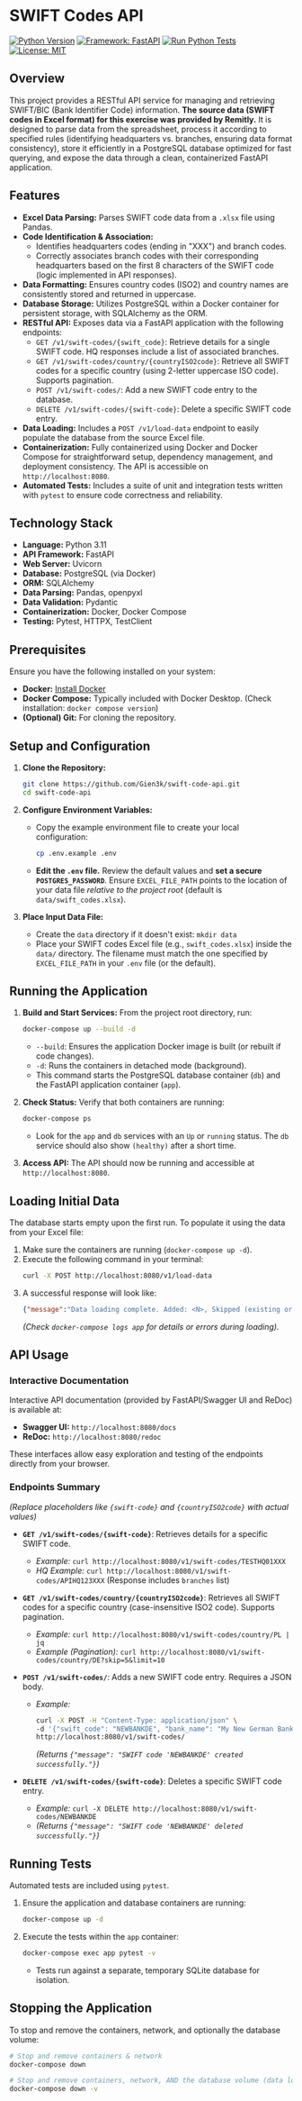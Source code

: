 # SWIFT Codes API
[![Python Version](https://img.shields.io/badge/python-3.11+-blue.svg)](https://www.python.org/downloads/)
[![Framework: FastAPI](https://img.shields.io/badge/framework-FastAPI-05998b)](https://fastapi.tiangolo.com/)
[![Run Python Tests](https://github.com/Gien3k/swift-code-api/actions/workflows/ci.yml/badge.svg)](https://github.com/Gien3k/swift-code-api/actions/workflows/ci.yml)
[![License: MIT](https://img.shields.io/badge/License-MIT-yellow.svg)](https://opensource.org/licenses/MIT)

## Overview

This project provides a RESTful API service for managing and retrieving SWIFT/BIC (Bank Identifier Code) information. **The source data (SWIFT codes in Excel format) for this exercise was provided by Remitly.** It is designed to parse data from the spreadsheet, process it according to specified rules (identifying headquarters vs. branches, ensuring data format consistency), store it efficiently in a PostgreSQL database optimized for fast querying, and expose the data through a clean, containerized FastAPI application.


## Features

* **Excel Data Parsing:** Parses SWIFT code data from a `.xlsx` file using Pandas.
* **Code Identification & Association:**
    * Identifies headquarters codes (ending in "XXX") and branch codes.
    * Correctly associates branch codes with their corresponding headquarters based on the first 8 characters of the SWIFT code (logic implemented in API responses).
* **Data Formatting:** Ensures country codes (ISO2) and country names are consistently stored and returned in uppercase.
* **Database Storage:** Utilizes PostgreSQL within a Docker container for persistent storage, with SQLAlchemy as the ORM.
* **RESTful API:** Exposes data via a FastAPI application with the following endpoints:
    * `GET /v1/swift-codes/{swift_code}`: Retrieve details for a single SWIFT code. HQ responses include a list of associated branches.
    * `GET /v1/swift-codes/country/{countryISO2code}`: Retrieve all SWIFT codes for a specific country (using 2-letter uppercase ISO code). Supports pagination.
    * `POST /v1/swift-codes/`: Add a new SWIFT code entry to the database.
    * `DELETE /v1/swift-codes/{swift-code}`: Delete a specific SWIFT code entry.
* **Data Loading:** Includes a `POST /v1/load-data` endpoint to easily populate the database from the source Excel file.
* **Containerization:** Fully containerized using Docker and Docker Compose for straightforward setup, dependency management, and deployment consistency. The API is accessible on `http://localhost:8080`.
* **Automated Tests:** Includes a suite of unit and integration tests written with `pytest` to ensure code correctness and reliability.

## Technology Stack

* **Language:** Python 3.11
* **API Framework:** FastAPI
* **Web Server:** Uvicorn
* **Database:** PostgreSQL (via Docker)
* **ORM:** SQLAlchemy
* **Data Parsing:** Pandas, openpyxl
* **Data Validation:** Pydantic
* **Containerization:** Docker, Docker Compose
* **Testing:** Pytest, HTTPX, TestClient

## Prerequisites

Ensure you have the following installed on your system:

* **Docker:** [Install Docker](https://docs.docker.com/get-docker/)
* **Docker Compose:** Typically included with Docker Desktop. (Check installation: `docker compose version`)
* **(Optional) Git:** For cloning the repository.

## Setup and Configuration

1.  **Clone the Repository:**
    ```bash
    git clone https://github.com/Gien3k/swift-code-api.git
    cd swift-code-api
    ```

2.  **Configure Environment Variables:**
    * Copy the example environment file to create your local configuration:
        ```bash
        cp .env.example .env
        ```
    * **Edit the `.env` file.** Review the default values and **set a secure `POSTGRES_PASSWORD`**. Ensure `EXCEL_FILE_PATH` points to the location of your data file *relative to the project root* (default is `data/swift_codes.xlsx`).

3.  **Place Input Data File:**
    * Create the `data` directory if it doesn't exist: `mkdir data`
    * Place your SWIFT codes Excel file (e.g., `swift_codes.xlsx`) inside the `data/` directory. The filename must match the one specified by `EXCEL_FILE_PATH` in your `.env` file (or the default).

## Running the Application

1.  **Build and Start Services:** From the project root directory, run:
    ```bash
    docker-compose up --build -d
    ```
    * `--build`: Ensures the application Docker image is built (or rebuilt if code changes).
    * `-d`: Runs the containers in detached mode (background).
    * This command starts the PostgreSQL database container (`db`) and the FastAPI application container (`app`).

2.  **Check Status:** Verify that both containers are running:
    ```bash
    docker-compose ps
    ```
    * Look for the `app` and `db` services with an `Up` or `running` status. The `db` service should also show `(healthy)` after a short time.

3.  **Access API:** The API should now be running and accessible at `http://localhost:8080`.

## Loading Initial Data

The database starts empty upon the first run. To populate it using the data from your Excel file:

1.  Make sure the containers are running (`docker-compose up -d`).
2.  Execute the following command in your terminal:
    ```bash
    curl -X POST http://localhost:8080/v1/load-data
    ```
3.  A successful response will look like:
    ```json
    {"message":"Data loading complete. Added: <N>, Skipped (existing or validation error): <M>, DB Errors: <Z>."}
    ```
    *(Check `docker-compose logs app` for details or errors during loading).*

## API Usage

### Interactive Documentation

Interactive API documentation (provided by FastAPI/Swagger UI and ReDoc) is available at:

* **Swagger UI:** `http://localhost:8080/docs`
* **ReDoc:** `http://localhost:8080/redoc`

These interfaces allow easy exploration and testing of the endpoints directly from your browser.

### Endpoints Summary

*(Replace placeholders like `{swift-code}` and `{countryISO2code}` with actual values)*

* **`GET /v1/swift-codes/{swift-code}`**: Retrieves details for a specific SWIFT code.
    * *Example:* `curl http://localhost:8080/v1/swift-codes/TESTHQ01XXX`
    * *HQ Example:* `curl http://localhost:8080/v1/swift-codes/APIHQ123XXX` (Response includes `branches` list)

* **`GET /v1/swift-codes/country/{countryISO2code}`**: Retrieves all SWIFT codes for a specific country (case-insensitive ISO2 code). Supports pagination.
    * *Example:* `curl http://localhost:8080/v1/swift-codes/country/PL | jq`
    * *Example (Pagination):* `curl http://localhost:8080/v1/swift-codes/country/DE?skip=5&limit=10`

* **`POST /v1/swift-codes/`**: Adds a new SWIFT code entry. Requires a JSON body.
    * *Example:*
        ```bash
        curl -X POST -H "Content-Type: application/json" \
        -d '{"swift_code": "NEWBANKDE", "bank_name": "My New German Bank", "address": "1 Berlin St", "country_iso2": "DE", "country_name": "GERMANY"}' \
        http://localhost:8080/v1/swift-codes/
        ```
        *(Returns `{"message": "SWIFT code 'NEWBANKDE' created successfully."}`)*

* **`DELETE /v1/swift-codes/{swift-code}`**: Deletes a specific SWIFT code entry.
    * *Example:* `curl -X DELETE http://localhost:8080/v1/swift-codes/NEWBANKDE`
    * *(Returns `{"message": "SWIFT code 'NEWBANKDE' deleted successfully."}`)*

## Running Tests

Automated tests are included using `pytest`.

1.  Ensure the application and database containers are running:
    ```bash
    docker-compose up -d
    ```
2.  Execute the tests within the `app` container:
    ```bash
    docker-compose exec app pytest -v
    ```
    * Tests run against a separate, temporary SQLite database for isolation.

## Stopping the Application

To stop and remove the containers, network, and optionally the database volume:

```bash
# Stop and remove containers & network
docker-compose down

# Stop and remove containers, network, AND the database volume (data loss!)
docker-compose down -v
```
